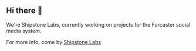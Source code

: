 ## Hi there 👋

We're Shipstone Labs, currently working on projects for the Farcaster social media system.

For more info, come by [Shipstone Labs](https://shipstone.com)

